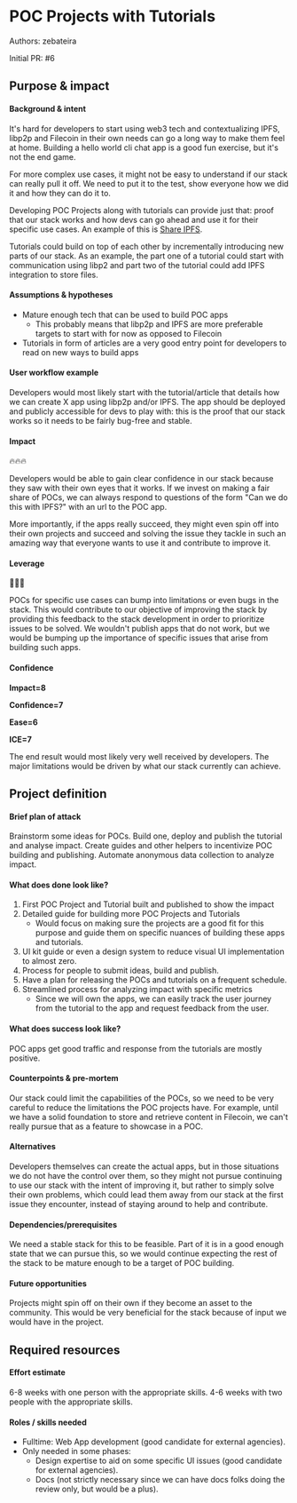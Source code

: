 # POC Projects with Tutorials

Authors: zebateira

Initial PR: #6

## Purpose &amp; impact 
#### Background &amp; intent

It's hard for developers to start using web3 tech and contextualizing IPFS, libp2p and Filecoin in their own needs can go a long way to make them feel at home.
Building a hello world cli chat app is a good fun exercise, but it's not the end game.

For more complex use cases, it might not be easy to understand if our stack can really pull it off. We need to put it to the test, show everyone how we did it and how they can do it to.

Developing POC Projects along with tutorials can provide just that: proof that our stack works and how devs can go ahead and use it for their specific use cases.
An example of this is [Share IPFS](https://share.ipfs.io).

Tutorials could build on top of each other by incrementally introducing new parts of our stack. As an example, the part one of a tutorial could start with communication using libp2 and part two of the tutorial could add IPFS integration to store files.

#### Assumptions &amp; hypotheses

- Mature enough tech that can be used to build POC apps
  - This probably means that libp2p and IPFS are more preferable targets to start with for now as opposed to Filecoin
- Tutorials in form of articles are a very good entry point for developers to read on new ways to build apps

#### User workflow example

Developers would most likely start with the tutorial/article that details how we can create X app using libp2p and/or IPFS.
The app should be deployed and publicly accessible for devs to play with: this is the proof that our stack works so it needs to be fairly bug-free and stable.

#### Impact

🔥🔥🔥

Developers would be able to gain clear confidence in our stack because they saw with their own eyes that it works. If we invest on making a fair share of POCs, we can always respond to questions of the form "Can we do this with IPFS?" with an url to the POC app.

More importantly, if the apps really succeed, they might even spin off into their own projects and succeed and solving the issue they tackle in such an amazing way that everyone wants to use it and contribute to improve it.

#### Leverage

🎯🎯🎯

POCs for specific use cases can bump into limitations or even bugs in the stack. This would contribute to our objective of improving the stack by providing this feedback to the stack development in order to prioritize issues to be solved.
We wouldn't publish apps that do not work, but we would be bumping up the importance of specific issues that arise from building such apps.

#### Confidence

**Impact=8**

**Confidence=7**

**Ease=6**

**ICE=7**

The end result would most likely very well received by developers. The major limitations would be driven by what our stack currently can achieve.

## Project definition
#### Brief plan of attack

Brainstorm some ideas for POCs. Build one, deploy and publish the tutorial and analyse impact.
Create guides and other helpers to incentivize POC building and publishing.
Automate anonymous data collection to analyze impact.

#### What does done look like?

1. First POC Project and Tutorial built and published to show the impact
1. Detailed guide for building more POC Projects and Tutorials
    - Would focus on making sure the projects are a good fit for this purpose and guide them on specific nuances of building these apps and tutorials.
1. UI kit guide or even a design system to reduce visual UI implementation to almost zero.
1. Process for people to submit ideas, build and publish.
1. Have a plan for releasing the POCs and tutorials on a frequent schedule.
1. Streamlined process for analyzing impact with specific metrics
    - Since we will own the apps, we can easily track the user journey from the tutorial to the app and request feedback from the user.


####  What does success look like?

POC apps get good traffic and response from the tutorials are mostly positive.


#### Counterpoints &amp; pre-mortem

Our stack could limit the capabilities of the POCs, so we need to be very careful to reduce the limitations the POC projects have. For example, until we have a solid foundation to store and retrieve content in Filecoin, we can't really pursue that as a feature to showcase in a POC.

#### Alternatives
Developers themselves can create the actual apps, but in those situations we do not have the control over them, so they might not pursue continuing to use our stack with the intent of improving it, but rather to simply solve their own problems, which could lead them away from our stack at the first issue they encounter, instead of staying around to help and contribute.

#### Dependencies/prerequisites

We need a stable stack for this to be feasible. Part of it is in a good enough state that we can pursue this, so we would continue expecting the rest of the stack to be mature enough to be a target of POC building.

#### Future opportunities

Projects might spin off on their own if they become an asset to the community.
This would be very beneficial for the stack because of input we would have in the project.

## Required resources

#### Effort estimate

6-8 weeks with one person with the appropriate skills.
4-6 weeks with two people with the appropriate skills.

#### Roles / skills needed

- Fulltime: Web App development (good candidate for external agencies).
- Only needed in some phases:
    - Design expertise to aid on some specific UI issues (good candidate for external agencies).
    - Docs (not strictly necessary since we can have docs folks doing the review only, but would be a plus).
